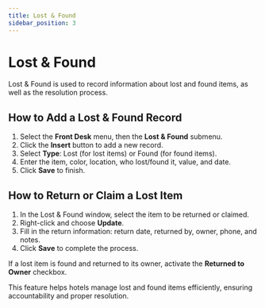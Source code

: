 ```yaml
---
title: Lost & Found
sidebar_position: 3
---
```


# Lost & Found

Lost & Found is used to record information about lost and found items, as well as the resolution process.

## How to Add a Lost & Found Record

1. Select the **Front Desk** menu, then the **Lost & Found** submenu.
2. Click the **Insert** button to add a new record.
3. Select **Type**: Lost (for lost items) or Found (for found items).
4. Enter the item, color, location, who lost/found it, value, and date.
5. Click **Save** to finish.

## How to Return or Claim a Lost Item

1. In the Lost & Found window, select the item to be returned or claimed.
2. Right-click and choose **Update**.
3. Fill in the return information: return date, returned by, owner, phone, and notes.
4. Click **Save** to complete the process.

If a lost item is found and returned to its owner, activate the **Returned to Owner** checkbox.

This feature helps hotels manage lost and found items efficiently, ensuring accountability and proper resolution.
